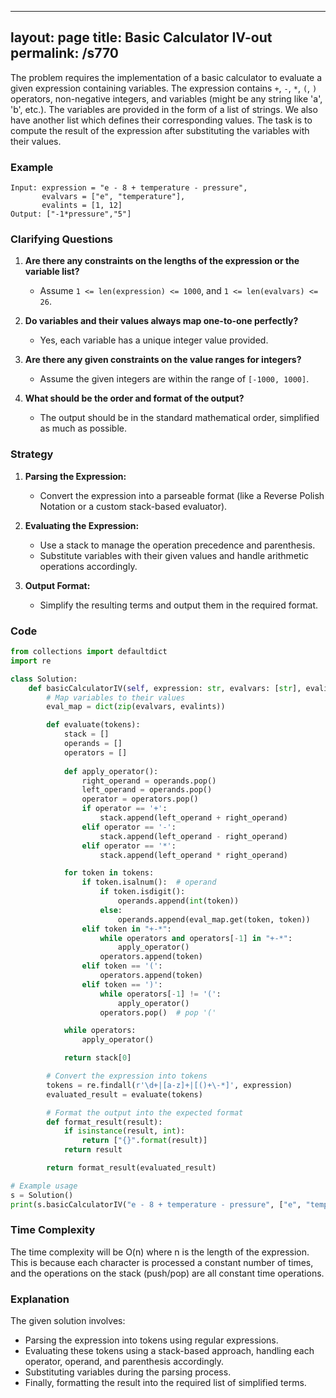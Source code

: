 
---
layout: page
title:  Basic Calculator IV-out
permalink: /s770
---

The problem requires the implementation of a basic calculator to evaluate a given expression containing variables. The expression contains `+`, `-`, `*`, `(`, `)` operators, non-negative integers, and variables (might be any string like 'a', 'b', etc.). The variables are provided in the form of a list of strings. We also have another list which defines their corresponding values. The task is to compute the result of the expression after substituting the variables with their values.

### Example
```
Input: expression = "e - 8 + temperature - pressure", 
       evalvars = ["e", "temperature"], 
       evalints = [1, 12]
Output: ["-1*pressure","5"]
```

### Clarifying Questions
1. **Are there any constraints on the lengths of the expression or the variable list?**
   - Assume `1 <= len(expression) <= 1000`, and `1 <= len(evalvars) <= 26`.

2. **Do variables and their values always map one-to-one perfectly?**
   - Yes, each variable has a unique integer value provided.

3. **Are there any given constraints on the value ranges for integers?**
   - Assume the given integers are within the range of `[-1000, 1000]`.

4. **What should be the order and format of the output?**
   - The output should be in the standard mathematical order, simplified as much as possible.

### Strategy
1. **Parsing the Expression:**
   - Convert the expression into a parseable format (like a Reverse Polish Notation or a custom stack-based evaluator).

2. **Evaluating the Expression:**
   - Use a stack to manage the operation precedence and parenthesis.
   - Substitute variables with their given values and handle arithmetic operations accordingly.

3. **Output Format:**
   - Simplify the resulting terms and output them in the required format.

### Code

```python
from collections import defaultdict
import re

class Solution:
    def basicCalculatorIV(self, expression: str, evalvars: [str], evalints: [int]) -> [str]:
        # Map variables to their values
        eval_map = dict(zip(evalvars, evalints))

        def evaluate(tokens):
            stack = []
            operands = []
            operators = []
            
            def apply_operator():
                right_operand = operands.pop()
                left_operand = operands.pop()
                operator = operators.pop()
                if operator == '+':
                    stack.append(left_operand + right_operand)
                elif operator == '-':
                    stack.append(left_operand - right_operand)
                elif operator == '*':
                    stack.append(left_operand * right_operand)

            for token in tokens:
                if token.isalnum():  # operand
                    if token.isdigit():
                        operands.append(int(token))
                    else:
                        operands.append(eval_map.get(token, token))
                elif token in "+-*":
                    while operators and operators[-1] in "+-*":
                        apply_operator()
                    operators.append(token)
                elif token == '(':
                    operators.append(token)
                elif token == ')':
                    while operators[-1] != '(':
                        apply_operator()
                    operators.pop()  # pop '('

            while operators:
                apply_operator()

            return stack[0]

        # Convert the expression into tokens
        tokens = re.findall(r'\d+|[a-z]+|[()+\-*]', expression)
        evaluated_result = evaluate(tokens)

        # Format the output into the expected format
        def format_result(result):
            if isinstance(result, int):
                return ["{}".format(result)]
            return result

        return format_result(evaluated_result)

# Example usage
s = Solution()
print(s.basicCalculatorIV("e - 8 + temperature - pressure", ["e", "temperature"], [1, 12]))
```

### Time Complexity
The time complexity will be O(n) where n is the length of the expression. This is because each character is processed a constant number of times, and the operations on the stack (push/pop) are all constant time operations.

### Explanation
The given solution involves:
- Parsing the expression into tokens using regular expressions.
- Evaluating these tokens using a stack-based approach, handling each operator, operand, and parenthesis accordingly.
- Substituting variables during the parsing process.
- Finally, formatting the result into the required list of simplified terms.